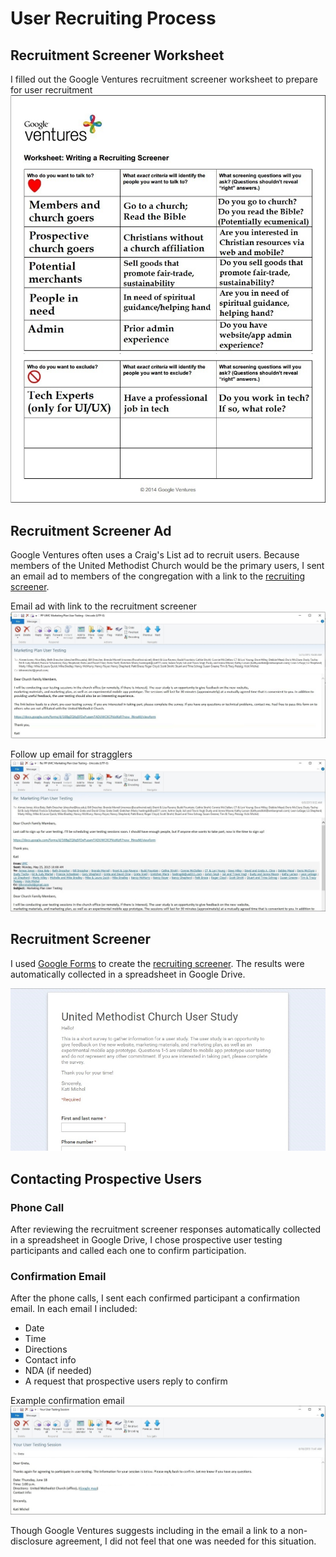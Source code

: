 # User Recruiting Process

## Recruitment Screener Worksheet

I filled out the Google Ventures recruitment screener worksheet to prepare for user recruitment
![](images/recruitment-screener-worksheet.jpg)

## Recruitment Screener Ad

Google Ventures often uses a Craig's List ad to recruit users. Because members of the United Methodist Church would be the primary users, I sent an email ad to members of the congregation with a link to the [recruiting screener](https://docs.google.com/forms/d/16BgZQXq5FDxPuzamTADUWCKCPkizIKzR7now_lNrozM/viewform?usp=send_form). 

Email ad with link to the recruitment screener
![](images/recruitment-screener-ad.jpg)

Follow up email for stragglers
![](images/recruitment-screener-ad-follow-up.jpg)

## Recruitment Screener

I used [Google Forms](https://support.google.com/docs/answer/87809?hl=en) to create the [recruiting screener](https://docs.google.com/forms/d/16BgZQXq5FDxPuzamTADUWCKCPkizIKzR7now_lNrozM/viewform?usp=send_form). The results were automatically collected in a spreadsheet in Google Drive. 

[![](images/recruitment-screener-live.jpg)](https://docs.google.com/forms/d/16BgZQXq5FDxPuzamTADUWCKCPkizIKzR7now_lNrozM/viewform?usp=send_form)

## Contacting Prospective Users

### Phone Call

After reviewing the recruitment screener responses automatically collected in a spreadsheet in Google Drive, I chose prospective user testing participants and called each one to confirm participation. 

### Confirmation Email

After the phone calls, I sent each confirmed participant a confirmation email. In each email I included:

* Date
* Time
* Directions
* Contact info
* NDA (if needed)
* A request that prospective users reply to confirm

Example confirmation email
![](images/user-testing-confirmation-email-greta.jpg)

Though Google Ventures suggests including in the email a link to a non-disclosure agreement, I did not feel that one was needed for this situation. 
